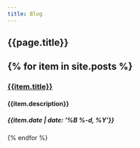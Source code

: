 ```yaml
---
title: Blog
---
```

## {{page.title}}
{% for item in site.posts %}
---
### [{{item.title}}]({{item.url}})
#### {{item.description}}
##### *{{item.date | date: '%B %-d, %Y'}}*
{% endfor %}